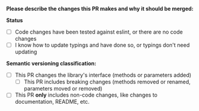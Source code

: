 **Please describe the changes this PR makes and why it should be merged:**

**Status**

- [ ] Code changes have been tested against eslint, or there are no code changes
- [ ] I know how to update typings and have done so, or typings don't need updating

**Semantic versioning classification:**

- [ ] This PR changes the library's interface (methods or parameters added)
  - [ ] This PR includes breaking changes (methods removed or renamed, parameters moved or removed)
- [ ] This PR **only** includes non-code changes, like changes to documentation, README, etc.
